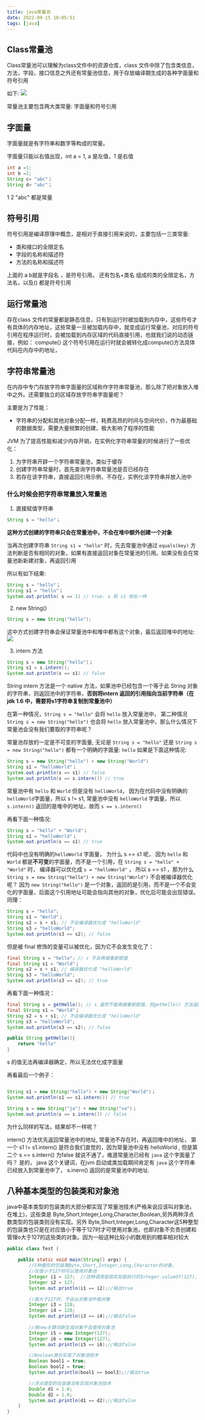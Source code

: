 ```yaml
---
title: java常量池
date: 2022-09-15 10:05:51
tags: [java]
---
```


## Class常量池
Class常量池可以理解为class文件中的资源仓库，class 文件中除了包含类信息，方法，字段，接口信息之外还有常量池信息，用于存放编译期生成的各种字面量和符号引用

如下:
![](../images/Pasted%20image%2020220917111234.png)


常量池主要包含两大类常量: 字面量和符号引用

## 字面量
字面量就是有字符串和数字等构成的常量。

字面量只能以右值出现，int a = 1, a 是左值，1 是右值


```java
int a =1;
int b =2;
String c= "abc"；
String d= "abc"；
```

1 2  "abc" 都是常量

## 符号引用

符号引用是编译原理中概念，是相对于直接引用来说的，主要包括一三类常量:
- 类和接口的全限定名
- 字段的名称和描述符
- 方法的名称和描述符

上面的 a b就是字段名 ，是符号引用。 还有包名+类名 组成的类的全限定名，方法名，以及() 都是符号引用

## 运行常量池

存在class 文件的常量都是静态信息，只有到运行时被加载到内存中，这些符号才有具体的内存地址，这些常量一旦被加载内存中，就变成运行常量池，对应的符号引用在程序运行时，会被加载到内存区域的代码直接引用，也就我们说的动态链接，例如： compute() 这个符号引用在运行时就会被转化成compute()方法具体代码在内存中的地址，


## 字符串常量池

在内存中专门存放字符串字面量的区域称作字符串常量池，那么除了把对象放入堆中之外。还需要独立的区域存放字符串字面量呢？


主要是为了性能：
- 字符串的分配和其他对象分配一样，耗费高昂的时间与空间代价，作为最基础的数据类型，需要大量频繁的创建，极大影响了程序的性能



JVM 为了提高性能和减少内存开销，在实例化字符串常量的时候进行了一些优化：
1. 为字符串开辟一个字符串常量池，类似于缓存
2. 创建字符串常量时，首先查询字符串常量池是否已经存在
3. 若存在该字符串，直接返回引用示例，不存在，实例化该字符串并放入池中

### 什么时候会把字符串常量放入常量池

1. 直接赋值字符串
```java
String s = "hello"；
```

**这种方式创建的字符串只会在常量池中，不会在堆中额外创建一个对象** 

当再次创建字符串 `String s1 = "hello"` 时，先去常量池中通过 `equals(key)` 方法判断是否有相同的对象，如果有直接返回对象在常量池的引用。如果没有会在常量池新新建对象，再返回引用

所以有如下结果:

```java
String s = "hello"；
String s1 = "hello"；
System.out.println( s == 1) // true. s 和 s1 地址一样
```


2. new String()

```java
String s = new String("hello");
```

这中方式创建字符串会保证常量池中和堆中都有这个对象，最后返回堆中的地址:
![](../images/Pasted%20image%2020220917115755.png)

3. intern 方法
```java
String s = new String("hello")；
String s1 = s.intern();
System.out.println(s == s1) // false
```
String intern 方法是一个 native 方法，如果池中已经包含一个等于此 String 对象的字符串，则返回池中的字符串，**否则将intern 返回的引用指向当前字符串（在 jdk 1.6 中，需要将s1字符串复制到常量池中）**

在第一种情况，`String s = "hello"` 会将 `hello` 放入常量池中， 第二种情况 `String s = new String("hello")` 也会将 `hello` 放入常量池中，那么什么情况下常量池会没有我们要取的字符串呢？

常量池存放的一定是不可变的字面量, 无论是 `String s = "hello"` 还是 `String s = new String("hello")` 都有一个明确的字面量: `hello` 如果是下面这种情况:
```java
String s = new String("hello") + new String("World")
String s1 = "helloWorld"；
System.out.println(s == s1) // false
System.out.println(s == s.intern()) // true

```
常量池中有 `hello` 和 `World` 但是没有 `helloWorld`， 因为在代码中没有明确的`helloWorld`字面量，所以 s != s1, 常量池中没有 `helloWorld` 字面量，所以 `s.intern()` 返回的是堆中的地址，故而 `s == s.intern()`



再看下面一种情况:

```java
String s = "hello" + "World"；
String s1 = "helloWorld"； 
System.out.println(s == s1) // true
```

代码中也没有明确的`helloWorld` 字面量， 为什么 s == s1 呢， 因为 `hello` 和 `World` 都是**不可变**的字面量，而不是一个引用，在 `String s = "hello" + "World"` 时， 编译器可以优化成 `s = "helloWorld"` ， 所以 s == s1 ，那为什么 `String s = new String("hello") + new String("World")` 不会被编译器优化呢？ 因为 `new String("hello")` 是一个对象，返回的是引用，而不是一个不会变化的字面量，后面这个引用地址可能会指向其他的对象，优化后可能会出现错误。同理：
```java
String s = "hello";
String s1 = "World"；
String s2 = s + s1; // 不会编译器优化成 "helloWorld"
String s3 = "helloWorld";
System.out.println(s3 == s2); // false
```

但是被 final 修饰的变量可以被优化，因为它不会发生变化了：

```java
final String s = "hello"; // s 不会再被重新赋值
final String s1 = "World"；
String s2 = s + s1; // 编译器优化成 "helloWorld"
String s3 = "helloWorld";
System.out.println(s3 == s2); // true
```

再看下面一种情况：


```java
final String s = getHello(); // s 虽然不能再被重新赋值，但getHello() 方法返回的值可能会改变
final String s1 = "World"；
String s2 = s + s1; // 不会编译器优化成 "helloWorld"
String s3 = "helloWorld";
System.out.println(s3 == s2); // false

public String getHello(){
    return "hello"
}
```

s 的值无法再编译器确定，所以无法优化成字面量

再看最后一个例子：
```java

String s1 = new String("hello") + new String("World")；
System.out.println(s1 == s1.intern()) // true

String s = new String("ja") + new String("va")；
System.out.println(s == s.intern()) // false
```
为什么同样的写法，结果却不一样呢？

intern() 方法优先返回常量池中的地址, 常量池不存在时，再返回堆中的地址， 第一个 s1 != s1.intern() 是符合我们直觉的，因为常量池中没有 helloWorld , 但是第二个 s == s.intern() 为false 就说不通了，难道常量池已经有 `java` 这个字面量了吗？ 是的， java 这个关键词，在jvm 启动或类加载期间肯定有 `java` 这个字符串已经放入到常量池中了， s.inern() 返回的是常量池中的地址.

## 八种基本类型的包装类和对象池  
java中基本类型的包装类的大部分都实现了常量池技术(严格来说应该叫对象池，在堆上)，这些类是   Byte,Short,Integer,Long,Character,Boolean,另外两种浮点数类型的包装类则没有实现。另外   Byte,Short,Integer,Long,Character这5种整型的包装类也只是在对应值小于等于127时才可使用对象池，也即对象不负责创建和管理o大于127的这些类的对象。因为一般这种比较小的数用到的概率相对较大
```java
public class Test {

    public static void main(String[] args) {
        //5种整形的包装类Byte,Short,Integer,Long,Character的对象，  
        //在值小于127时可以使用对象池  
        Integer i1 = 127;  //这种调用底层实际是执行的Integer.valueOf(127)，里面用到了IntegerCache对象池
        Integer i2 = 127;
        System.out.println(i1 == i2);//输出true  

        //值大于127时，不会从对象池中取对象  
        Integer i3 = 128;
        Integer i4 = 128;
        System.out.println(i3 == i4);//输出false  
        
        //用new关键词新生成对象不会使用对象池
        Integer i5 = new Integer(127);  
        Integer i6 = new Integer(127);
        System.out.println(i5 == i6);//输出false 

        //Boolean类也实现了对象池技术  
        Boolean bool1 = true;
        Boolean bool2 = true;
        System.out.println(bool1 == bool3);//输出true  

        //浮点类型的包装类没有实现对象池技术  
        Double d1 = 1.0;
        Double d2 = 1.0;
        System.out.println(d1 == d2);//输出false  
    }
} 
```